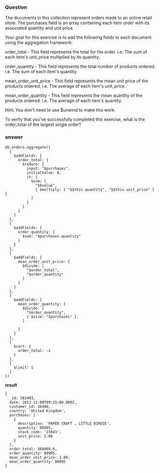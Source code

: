 ### Question

The documents in this collection represent orders made to an online retail
store. The purchases field is an array containing each item order with its
associated quantity and unit price.

Your goal for this exercise is to add the following fields to each document
using the aggregation framework:

order_total - This field represents the total for the order. i.e. The sum of each item's
unit_price multiplied by its quantity.

order_quantity - This field represents the total number of products ordered. i.e. The sum of
each item's quantity.

mean_order_unit_price - This field represents the mean unit price of the products ordered. i.e. The
average of each item's unit_price.

mean_order_quantity - This field represents the mean quantity of the products ordered. i.e. The
average of each item's quantity.

Hint: You don't need to use $unwind to make this work.

To verify that you've successfully completed this exercise, what is the
order_total of the largest single order?

### answer

```
db.orders.aggregate([
  {
    $addFields: {
      order_total: {
        $reduce: {
          input: "$purchases",
          initialValue: 0,
          in: { 
            $sum: [
              "$$value",
              { $multiply: [ "$$this.quantity", "$$this.unit_price" ] }
            ]
          }
        }
      }
    }
  },
  {
    $addFields: {
      order_quantity: {
        $sum: "$purchases.quantity"
      }
    }
  },
  {
    $addFields: {
      mean_order_unit_price: {
        $divide: [
          "$order_total",
          "$order_quantity"
        ]
      }
    }
  },
  {
    $addFields: {
      mean_order_quantity: {
        $divide: [
          "$order_quantity",
          { $size: "$purchases" },
        ]
        
      }
    }
  },
  {
    $sort: {
      order_total: -1
    }
  },
  {
    $limit: 1
  }
])
```

***result***

```
{
  _id: 581483,
  date: 2011-12-09T09:15:00.000Z,
  customer_id: 16446,
  country: 'United Kingdom',
  purchases: [
    {
      description: 'PAPER CRAFT , LITTLE BIRDIE',
      quantity: 80995,
      stock_code: '23843',
      unit_price: 2.08
    }
  ],
  order_total: 168469.6,
  order_quantity: 80995,
  mean_order_unit_price: 2.08,
  mean_order_quantity: 80995
}
```
